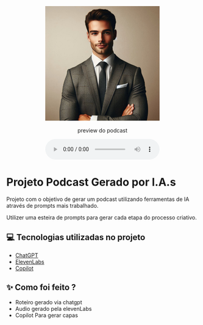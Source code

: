 <p align="center">
<img 
    src="./assets/cover.png"
    width="300"
/>
</p>

<p align="center">
</p>

<p align="center">
    preview do podcast
</p>

<div align="center">
    <audio src="output/podcast_editado.MP3" controls title="Podcast editado"></audio>
</div>

# Projeto Podcast Gerado por I.A.s

Projeto com o objetivo de gerar um podcast utilizando ferramentas de IA através de prompts mais trabalhado.

Utilizer uma esteira de prompts para gerar cada etapa do processo criativo.

## 💻 Tecnologias utilizadas no projeto

- [ChatGPT](https://chat.openai.com/) 
- [ElevenLabs](https://beta.elevenlabs.io/)
- [Copilot](https://copilot.microsoft.com/)

## ✨ Como foi feito ?

- Roteiro gerado via chatgpt
- Audio gerado pela elevenLabs
- Copilot Para gerar capas
